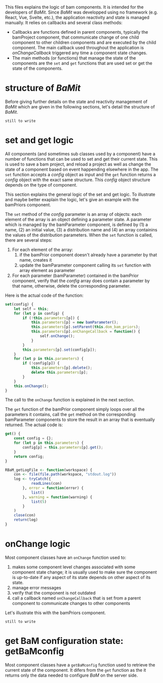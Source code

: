 This files explains the logic of bam components.
It is intended for the developers of *BaMit*.
Since *BaMit* was developped using no framework (e.g. React, Vue, Svelte, etc.), the application reactivity and state is managed manually.
It relies on callbacks and several class methods:
* Callbacks are functions defined in parent components, typically the bamProject component, that communicate change of one child component to other children components and are executed by the child component. The main callback used throughout the application is *onChangeCallback* triggered any time a component state changes.
* The main methods (or functions) that manage the state of the components are the `set` and `get` functions that are used set or get the state of the components.

# structure of *BaMit*

Before giving further details on the state and reactivity management of *BaMit* which are given in the following sections, let's detail the structure of *BaMit*.

``` still to write ```

# set and get logic

All components (and sometimes sub classes used by a component) have a number of functions that can be used to set and get their current state.
This is used to save a bam project, and reload a project as well as change the state of a component based on event happending elsewhere in the app.
The `set` function accepts a *config* object as input and the `get` function returns a *config* object with the exact same structure.
This *config* object structure depends on the type of component.

This section explains the general logic of the set and get logic.
To illustrate and maybe better exaplain the logic, let's give an example with the bamPriors component.

The `set` method of the *config* parameter is an array of objects: each element of the array is an object defining a parameter state.
A parameter which is managed by the bamParameter component, is defined by (1) a name, (2) an initial value, (3) a distribution name and (4) an array containins the values of the distribution parameters.
When the `set` function is called, there are several steps: 
1. For each element of the array:
    1. if the bamPrior component doesn't already have a parameter by that name, creates it
    2. update the bamParameter component calling its `set` function with array element as parameter
2. For each parameter (bamParameter) contained in the bamPrior component, verify that the *config* array does contain a parameter by that name, otherwise, delete the corresponding parameter.

Here is the actual code of the function:
```js
set(config) {
    let self = this;
    for (let p in config) {
        if (!this.parameters[p]) {
            this.parameters[p] = new bamParameter(); 
            this.parameters[p].setParent(this.dom_bam_priors);
            this.parameters[p].onChangeCallback = function() {
                self.onChange();
            }
        }
        this.parameters[p].set(config[p]);
    }
    for (let p in this.parameters) {
        if (!config[p]) {
            this.parameters[p].delete();
            delete this.parameters[p];
        }
    }
    this.onChange();
}
```
The call to the `onChange` function is explained in the next section.

The `get` function of the bamPrior component simply loops over all the parameters it contains, call the `get` method on the corresponding bamParameter components to store the result in an array that is eventually returned. The actual code is:
```js
get() {
    const config = {};
    for (let p in this.parameters) {
        config[p] = this.parameters[p].get();
    }
    return config;
}
```

```r
RBaM_getLogFile <- function(workspace) {
    con <- file(file.path(workspace, "stdout.log"))
    log <- tryCatch({
            readLines(con)
        }, error = function(error) {
            list()
        }, warning = function(warning) {
            list(5)
        }
    )
    close(con)
    return(log)
}
```

# onChange logic

Most component classes have an ``onChange`` function used to:
1. makes some component level changes associated with some component state change; it is usually used to make sure the component is up-to-date if any aspect of its state depends on other aspect of its state.
2. manage error messages
3. verify that the component is not outdated
4. call a callback named `onChangeCallback` that is set from a parent component to communicate changes to other components

Let's illustrate this with the bamPriors component.

``` still to write ```

# get BaM configuration state: getBaMconfig

Most component classes have a `getBaMconfig` function used to retrieve the current state of the component.
It difers from the `get` function as the it returns only the data needed to configure *BaM* on the server side.

